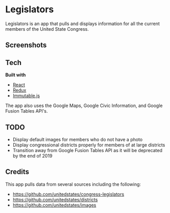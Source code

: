 # Legislators

Legislators is an app that pulls and displays information for all the current members of the United State Congress.

## Screenshots

## Tech
<b>Built with</b>
- [React](https://reactjs.org/)
- [Redux](https://redux.js.org/)
- [Immutable.js](https://immutable-js.github.io/immutable-js/)

The app also uses the Google Maps, Google Civic Information, and Google Fusion Tables API's.

## TODO
- Display default images for members who do not have a photo
- Display congressional districts properly for members of at large districts
- Transition away from Google Fusion Tables API as it will be deprecated by the end of 2019

## Credits

This app pulls data from several sources including the following:
- https://github.com/unitedstates/congress-legislators
- https://github.com/unitedstates/districts
- https://github.com/unitedstates/images
